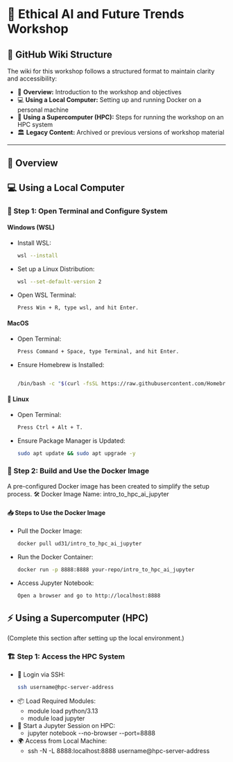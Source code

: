 # 🧠 Ethical AI and Future Trends Workshop

## 📂 GitHub Wiki Structure  
The wiki for this workshop follows a structured format to maintain clarity and accessibility:  

- 📜 **Overview:** Introduction to the workshop and objectives  
- 💻 **Using a Local Computer:** Setting up and running Docker on a personal machine  
- 🏢 **Using a Supercomputer (HPC):** Steps for running the workshop on an HPC system  
- 🏛️ **Legacy Content:** Archived or previous versions of workshop material  

---

## 📜 Overview  

## 💻 Using a Local Computer  

### 🔧 Step 1: Open Terminal and Configure System  

#### Windows (WSL)  
- Install WSL:  
  ```sh
  wsl --install
- Set up a Linux Distribution:
  ```sh
  wsl --set-default-version 2
- Open WSL Terminal:
  ```sh
  Press Win + R, type wsl, and hit Enter.

#### MacOS
- Open Terminal:
  ```sh
  Press Command + Space, type Terminal, and hit Enter.
- Ensure Homebrew is Installed:
  ```sh

  /bin/bash -c "$(curl -fsSL https://raw.githubusercontent.com/Homebrew/install/HEAD/install.sh)"

#### 🐧 Linux
- Open Terminal:
  ```sh
  Press Ctrl + Alt + T.
- Ensure Package Manager is Updated:
  ```sh
  sudo apt update && sudo apt upgrade -y

### 🔧 Step 2: Build and Use the Docker Image
A pre-configured Docker image has been created to simplify the setup process.
🛠 Docker Image Name: intro_to_hpc_ai_jupyter

#### 📥 Steps to Use the Docker Image
- Pull the Docker Image:
  ````sh
  docker pull ud31/intro_to_hpc_ai_jupyter
- Run the Docker Container:
  ```sh
  docker run -p 8888:8888 your-repo/intro_to_hpc_ai_jupyter
- Access Jupyter Notebook:
  ```sh
  Open a browser and go to http://localhost:8888


## ⚡ Using a Supercomputer (HPC)
(Complete this section after setting up the local environment.)

### 🏗 Step 1: Access the HPC System

- 🔑 Login via SSH:
  ```sh
  ssh username@hpc-server-address
- 📦 Load Required Modules:
  - module load python/3.13
  - module load jupyter
- 📡 Start a Jupyter Session on HPC:
  - jupyter notebook --no-browser --port=8888
- 🌍 Access from Local Machine:
  - ssh -N -L 8888:localhost:8888 username@hpc-server-address


